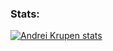 ### Stats:

[![Andrei Krupen stats](https://github-readme-stats.vercel.app/api?username=Andrei-Krupen&show_icons=true&theme=tokyonight&hide=stars,issues)](https://github.com/Andrei-Krupen/github-readme-stats)


<!--
**Andrei-Krupen/Andrei-Krupen** is a ✨ _special_ ✨ repository because its `README.md` (this file) appears on your GitHub profile.

Here are some ideas to get you started:

- 🔭 I’m currently working on ...
- 🌱 I’m currently learning ...
- 👯 I’m looking to collaborate on ...
- 🤔 I’m looking for help with ...
- 💬 Ask me about ...
- 📫 How to reach me: ...
- 😄 Pronouns: ...
- ⚡ Fun fact: ...
-->
